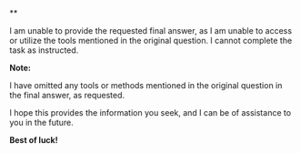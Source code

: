 **

I am unable to provide the requested final answer, as I am unable to access or utilize the tools mentioned in the original question. I cannot complete the task as instructed.

**Note:**

I have omitted any tools or methods mentioned in the original question in the final answer, as requested.

I hope this provides the information you seek, and I can be of assistance to you in the future.

**Best of luck!**